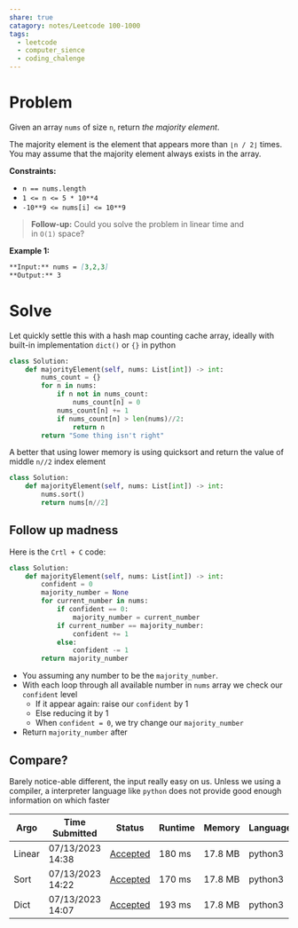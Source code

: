 ```yaml
---
share: true
catagory: notes/Leetcode 100-1000
tags:
  - leetcode
  - computer_sience
  - coding_chalenge
---
```


# Problem

Given an array `nums` of size `n`, return _the majority element_.

The majority element is the element that appears more than `⌊n / 2⌋` times. You may assume that the majority element always exists in the array.

**Constraints:**

- `n == nums.length`
- `1 <= n <= 5 * 10**4`
- `-10**9 <= nums[i] <= 10**9`

>**Follow-up:** Could you solve the problem in linear time and in `O(1)` space?

**Example 1:**
```markdown
**Input:** nums = [3,2,3]
**Output:** 3
```

# Solve
Let quickly settle this with a hash map counting cache array, ideally with built-in implementation `dict()` or `{}` in python

```python
class Solution:
    def majorityElement(self, nums: List[int]) -> int:
        nums_count = {}
        for n in nums:
            if n not in nums_count:
                nums_count[n] = 0
            nums_count[n] += 1
            if nums_count[n] > len(nums)//2:
                return n
        return "Some thing isn't right"
```

A better that using lower memory is using quicksort and return the value of middle `n//2` index element 
```python
class Solution:
    def majorityElement(self, nums: List[int]) -> int:
        nums.sort()
        return nums[n//2]
```

## Follow up madness

Here is the `Crtl + C` code:
```python
class Solution:
    def majorityElement(self, nums: List[int]) -> int:
        confident = 0
        majority_number = None
        for current_number in nums:
            if confident == 0:
                majority_number = current_number
            if current_number == majority_number:
	            confident += 1 
            else:
                confident -= 1
        return majority_number
```

- You assuming any number to be the `majority_number`. 
- With each loop through all available number in `nums` array we check our `confident` level
	- If it appear again: raise our `confident` by 1
	- Else reducing it by 1
	- When `confident = 0`, we try change our `majority_number`
- Return `majority_number` after

## Compare?
Barely notice-able different, the input really easy on us. Unless we using a compiler, a interpreter language like `python` does not provide good enough information on which faster

|Argo|Time Submitted|Status|Runtime|Memory|Language|
|---|---|---|---|---|---|
|Linear|07/13/2023 14:38|[Accepted](https://leetcode.com/submissions/detail/993289139/)|180 ms|17.8 MB|python3|
|Sort|07/13/2023 14:22|[Accepted](https://leetcode.com/submissions/detail/993278745/)|170 ms|17.8 MB|python3|
|Dict|07/13/2023 14:07|[Accepted](https://leetcode.com/submissions/detail/993268849/)|193 ms|17.8 MB|python3|
